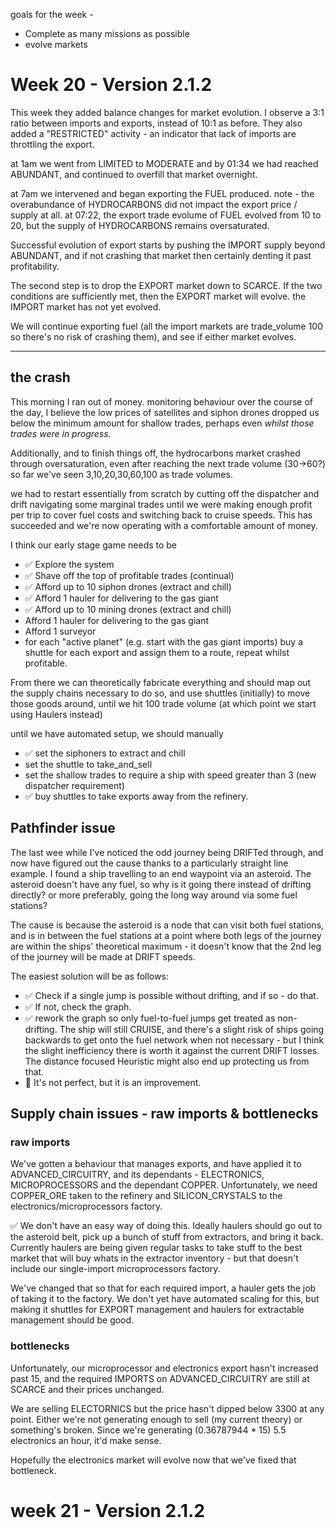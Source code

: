 

goals for the week - 
* Complete as many missions as possible
* evolve markets

# Week 20 - Version 2.1.2

This week they added balance changes for market evolution. 
I observe a 3:1 ratio between imports and exports, instead of 10:1 as before.
They also added a "RESTRICTED" activity - an indicator that lack of imports are throttling the export.

at 1am we went from LIMITED to MODERATE and by 01:34 we had reached ABUNDANT, and continued to overfill that market overnight.

at 7am we intervened and began exporting the FUEL produced. 
note - the overabundance of HYDROCARBONS did not impact the export price / supply at all. 
at 07:22, the export trade evolume of FUEL evolved from 10 to 20, but the supply of HYDROCARBONS remains oversaturated.


Successful evolution of export starts by pushing the IMPORT supply beyond ABUNDANT, and if not crashing that market then certainly denting it past profitability.

The second step is to drop the EXPORT market down to SCARCE. If the two conditions are sufficiently met, then the EXPORT market will evolve.
the IMPORT market has not yet evolved.

We will continue exporting fuel (all the import markets are trade_volume 100 so there's no risk of crashing them), and see if either market evolves.


--- 

## the crash

This morning I ran out of money. monitoring behaviour over the course of the day, I believe the low prices of satellites and siphon drones dropped us below the minimum amount for shallow trades, perhaps even *whilst those trades were in progress*.

Additionally, and to finish things off, the hydrocarbons market crashed through oversaturation, even after reaching the next trade volume (30->60?)
so far we've seen 3,10,20,30,60,100 as trade volumes.

we had to restart essentially from scratch by cutting off the dispatcher and drift navigating some marginal trades until we were making enough profit per trip to cover fuel costs and switching back to cruise speeds. This has succeeded and we're now operating with a comfortable amount of money.

I think our early stage game needs to be 
* ✅ Explore the system
* ✅ Shave off the top of profitable trades (continual)
* ✅ Afford up to 10 siphon drones (extract and chill)
* ✅ Afford 1 hauler for delivering to the gas giant
* ✅ Afford up to 10 mining drones (extract and chill)
*  Afford 1 hauler for delivering to the gas giant
*  Afford 1 surveyor
*  for each "active planet" (e.g. start with the gas giant imports) buy a shuttle for each export and assign them to a route, repeat whilst profitable.

From there we can theoretically fabricate everything and should map out the supply chains necessary to do so, and use shuttles (initially) to move those goods around, until we hit 100 trade volume (at which point we start using Haulers instead)

until we have automated setup, we should manually
* ✅ set the siphoners to extract and chill
* set the shuttle to take_and_sell
* set the shallow trades to require a ship with speed greater than 3 (new dispatcher requirement)
* ✅ buy shuttles to take exports away from the refinery.



## Pathfinder issue

The last wee while I've noticed the odd journey being DRIFTed through, and now have figured out the cause thanks to a particularly straight line example.
I found a ship travelling to an end waypoint via an asteroid. The asteroid doesn't have any fuel, so why is it going there instead of drifting directly? or more preferably, going the long way around via some fuel stations? 

The cause is because the asteroid is a node that can visit both fuel stations, and is in between the fuel stations at a point where both legs of the journey are within the ships' theoretical maximum - it doesn't know that the 2nd leg of the journey will be made at DRIFT speeds.

The easiest solution will be as follows:
* ✅ Check if a single jump is possible without drifting, and if so - do that.
* ✅ If not, check the graph.
 * ✅ rework the graph so only fuel-to-fuel jumps get treated as non-drifting. The ship will still CRUISE, and there's a slight risk of ships going backwards to get onto the fuel network when not necessary - but I think the slight inefficiency there is worth it against the current DRIFT losses. The distance focused Heuristic might also end up protecting us from that.
 * 🥇 It's not perfect, but it is an improvement.




## Supply chain issues - raw imports & bottlenecks  

### raw imports 
We've gotten a behaviour that manages exports, and have applied it to ADVANCED_CIRCUITRY, and its dependants - ELECTRONICS, MICROPROCESSORS and the dependant COPPER. 
Unfortunately, we need COPPER_ORE taken to the refinery and SILICON_CRYSTALS to the electronics/microprocessors factory. 

✅ We don't have an easy way of doing this. Ideally haulers should go out to the asteroid belt, pick up a bunch of stuff from extractors, and bring it back.
Currently haulers are being given regular tasks to take stuff to the best market that will buy whats in the extractor inventory - but that doesn't include our single-import microprocessors factory. 

We've changed that so that for each required import, a hauler gets the job of taking it to the factory.
We don't yet have automated scaling for this, but making it shuttles for EXPORT management and haulers for extractable management should be good.

### bottlenecks

Unfortunately, our microprocessor and electronics export hasn't increased past 15, and the required IMPORTS on ADVANCED_CIRCUITRY are still at SCARCE and their prices unchanged.

We are selling ELECTORNICS but the price hasn't dipped below 3300 at any point. Either we're not generating enough to sell (my current theory) or something's broken. Since we're generating (0.36787944 * 15) 5.5 electronics an hour, it'd make sense.

Hopefully the electronics market will evolve now that we've fixed that bottleneck.

# week 21 - Version 2.1.2
